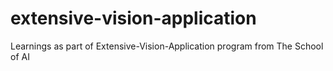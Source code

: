 # extensive-vision-application
Learnings as part of Extensive-Vision-Application program from The School of AI
